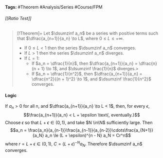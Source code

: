 **Tags:** #Theorem #Analysis/Series #Course/FPM
###### [[Ratio Test]]
> [!Theorem]+
> Let $\dsumzinf a_n$ be a series with positive terms such that $\dfrac{a_{n+1}}{a_n} \to L$, where $0\le L \le +\infty$.
> - If $0\le L < 1$ then the series $\dsumzinf a_n$ converges.
> - If $L > 1$ then the series $\dsumzinf a_n$ diverges.
> - If $L = 1$:
>   - If $a_n = \dfrac{1}{n}$, then $\dfrac{a_{n+1}}{a_n} = \dfrac{n}{n + 1} \to 1$, and $\dsumzinf \frac{1}{n}$ diverges.>
>   - If $a_n = \dfrac{1}{n^2}$, then $\dfrac{a_{n+1}}{a_n} = \dfrac{n^2}{(n + 1)^2} \to 1$, and $\dsumzinf \frac{1}{n^2}$ converges.

#### Logic
If $a_n > 0$ for all n, and $\dfrac{a_{n+1}}{a_n} \to L < 1$, then, for every $\epsilon$,
$$\frac{a_{n+1}}{a_n} < L + \epsilon \text{, eventually.}$$
Choose $\epsilon$ so that $L + \epsilon \in (0, 1)$, and take $N \in\N$ sufficiently large. Then
$$a_n = \frac{a_n}{a_{n-1}}\frac{a_{n-1}}{a_{n-2}}\cdots\frac{a_{N+1}}{a_N} a_n \le (L + \epsilon)^{n - N} a_N = Cr^n$$
where $r = L + \epsilon\in(0,1)$, $C = (L + \epsilon)^{-N}a_N$. Therefore $\dsumzinf a_n$ converges.